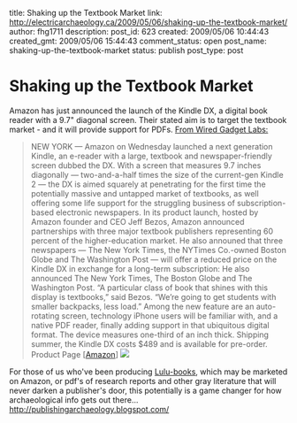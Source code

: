 title: Shaking up the Textbook Market
link: http://electricarchaeology.ca/2009/05/06/shaking-up-the-textbook-market/
author: fhg1711
description: 
post_id: 623
created: 2009/05/06 10:44:43
created_gmt: 2009/05/06 15:44:43
comment_status: open
post_name: shaking-up-the-textbook-market
status: publish
post_type: post

# Shaking up the Textbook Market

Amazon has just announced the launch of the Kindle DX, a digital book reader with a 9.7" diagonal screen. Their stated aim is to target the textbook market - and it will provide support for PDFs. [From Wired Gadget Labs:](http://www.wired.com/gadgetlab/2009/05/amazon-announces-large-format-kindle-dx/)

> NEW YORK — Amazon on Wednesday launched a next generation Kindle, an e-reader with a large, textbook and newspaper-friendly screen dubbed the DX. With a screen that measures 9.7 inches diagonally — two-and-a-half times the size of the current-gen Kindle 2 — the DX is aimed squarely at penetrating for the first time the potentially massive and untapped market of textbooks, as well offering some life support for the struggling business of subscription-based electronic newspapers. In its product launch, hosted by Amazon founder and CEO Jeff Bezos, Amazon announced partnerships with three major textbook publishers representing 60 percent of the higher-education market. He also announed that three newspapers — The New York Times, the NYTimes Co.-owned Boston Globe and The Washington Post — will offer a reduced price on the Kindle DX in exchange for a long-term subscription: He also announced The New York Times, The Boston Globe and The Washington Post. “A particular class of book that shines with this display is textbooks,” said Bezos. “We’re going to get students with smaller backpacks, less load.” Among the new feature are an auto-rotating screen, technology iPhone users will be familiar with, and a native PDF reader, finally adding support in that ubiquitous digital format. The device measures one-third of an inch thick. Shipping summer, the Kindle DX costs $489 and is available for pre-order. Product Page [[Amazon](http://www.amazon.com/exec/obidos/ASIN/B0015TCML0/itquotes101-20)] ![](http://ecx.images-amazon.com/images/I/512w35vT1hL._SS400_.jpg)

For those of us who've been producing [Lulu-books](http://mediterraneanceramics.blogspot.com/2007_12_01_archive.html), which may be marketed on Amazon, or pdf's of research reports and other gray literature that will never darken a publisher's door, this potentially is a game changer for how archaeological info gets out there... http://publishingarchaeology.blogspot.com/